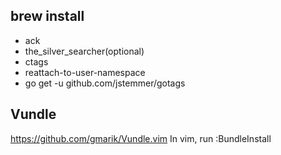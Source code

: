 brew install
------------
- ack
- the_silver_searcher(optional)
- ctags
- reattach-to-user-namespace
- go get -u github.com/jstemmer/gotags

Vundle
------
https://github.com/gmarik/Vundle.vim
In vim, run :BundleInstall



